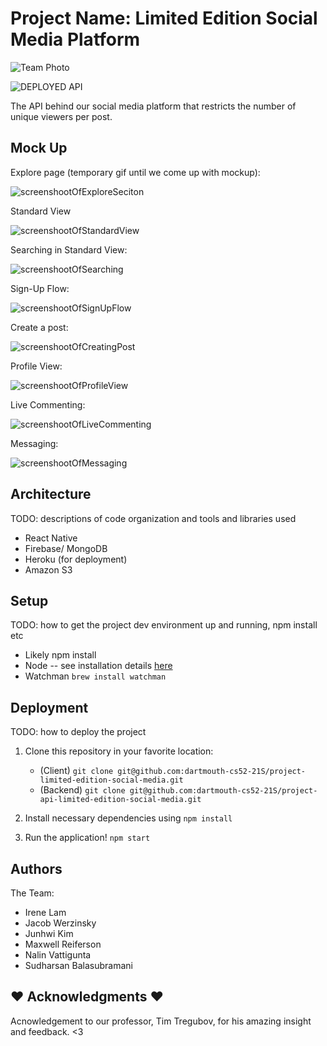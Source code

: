 # Project Name: Limited Edition Social Media Platform

![Team Photo](https://i.imgur.com/bTG56lp.jpg)

![DEPLOYED API](https://lmited-edition-socialmedia-api.herokuapp.com/api/)

The API behind our social media platform that restricts the number of unique viewers per post.

## Mock Up

Explore page (temporary gif until we come up with mockup): 

![screenshootOfExploreSeciton](https://github.com/blakesanie/React-Bubble-UI/blob/HEAD/example/public/demo.gif?raw=true)

Standard View 

![screenshootOfStandardView]()

Searching in Standard View:

![screenshootOfSearching]()

Sign-Up Flow: 

![screenshootOfSignUpFlow]()

Create a post:

![screenshootOfCreatingPost]()

Profile View:

![screenshootOfProfileView]()

Live Commenting:

![screenshootOfLiveCommenting]()

Messaging:

![screenshootOfMessaging]()

## Architecture

TODO:  descriptions of code organization and tools and libraries used
* React Native
* Firebase/ MongoDB
* Heroku (for deployment)
* Amazon S3

## Setup

TODO: how to get the project dev environment up and running, npm install etc
* Likely npm install
* Node -- see installation details [here](https://nodejs.org/en/download/)
* Watchman
    `brew install watchman`

## Deployment

TODO: how to deploy the project
1. Clone this repository in your favorite location:
    * (Client) `git clone git@github.com:dartmouth-cs52-21S/project-limited-edition-social-media.git`
    * (Backend) `git clone git@github.com:dartmouth-cs52-21S/project-api-limited-edition-social-media.git`

2. Install necessary dependencies using `npm install`
3. Run the application! `npm start` 

## Authors

The Team: 

  - Irene Lam
  - Jacob Werzinsky
  - Junhwi Kim
  - Maxwell Reiferson
  - Nalin Vattigunta
  - Sudharsan Balasubramani

## :heart: Acknowledgments :heart:

Acnowledgement to our professor, Tim Tregubov, for his amazing insight and feedback. <3
